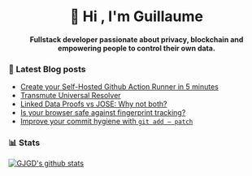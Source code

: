<h1 align="center">👋 Hi , I'm Guillaume</h1>
<h4 align="center">Fullstack developer passionate about privacy, blockchain and empowering people to control their own data.

### 📝 Latest Blog posts

<!-- BLOG-POST-LIST:START -->
- [Create your Self-Hosted Github Action Runner in 5 minutes](https://medium.com/@gjgd/create-your-self-hosted-github-action-runner-in-5-minutes-a9eff615edc4?source=rss-35e0d58bf235------2)
- [Transmute Universal Resolver](https://medium.com/transmute-techtalk/transmute-universal-resolver-b6c8509858f?source=rss-35e0d58bf235------2)
- [Linked Data Proofs vs JOSE: Why not both?](https://medium.com/transmute-techtalk/linked-data-proofs-vs-jose-why-not-both-1594393418cc?source=rss-35e0d58bf235------2)
- [Is your browser safe against fingerprint tracking?](https://medium.com/@gjgd/is-your-browser-safe-against-fingerprint-tracking-6126952b805b?source=rss-35e0d58bf235------2)
- [Improve your commit hygiene with `git add — patch`](https://medium.com/transmute-techtalk/improve-your-commit-hygiene-with-git-add-patch-3b7dd9c117c4?source=rss-35e0d58bf235------2)
<!-- BLOG-POST-LIST:END -->

### 📊 Stats

[![GJGD's github stats](https://github-readme-stats.vercel.app/api?username=gjgd&count_private=true&show_icons=true&custom_title=My%20Github%20Stats)](https://github.com/anuraghazra/github-readme-stats)
